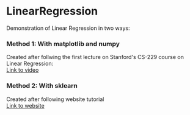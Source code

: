 # LinearRegression
Demonstration of Linear Regression in two ways:  
   
### Method 1: With matplotlib and numpy   
  Created after follwing the first lecture on Stanford's CS-229 course on Linear Regression:   
  [Link to video](https://www.youtube.com/watch?v=4b4MUYve_U8&t=4394s)   

### Method 2: With sklearn   
  Created after following website tutorial   
  [Link to website](https://pythonprogramming.net/machine-learning-tutorial-python-introduction/#google_vignette)
  
